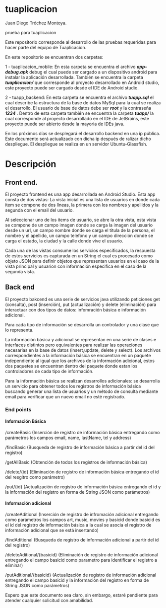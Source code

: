 # tuaplicacion

Juan Diego Tróchez Montoya.

prueba para tuaplicacion

Este repositorio corresponde al desarrollo de las pruebas requeridas para hacer parte del equipo de Tuaplicacion.

En este repositorio se encuentran dos carpetas:

1 - tuaplicacion_mobile: En esta carpeta se encuentra el archivo **_app-debug.apk_** debug el cual puede ser cargado a un dispositivo android para instalar la aplicación desarrollada. También se encuentra la carpeta **_tuaplicacion/_** que corresponde al proyecto desarrollado en Android studio, este proyecto puede ser cargado desde el IDE de Android studio.

2 - tuapp_backend: En esta carpeta se encuentra el archivo **_tuapp.sql_** el cual describe la estructura de la base de datos MySql para la cual se realiza el desarrollo. El usuario de base de datos debe ser **_root_** y la contraseña **_1234_** . Dentro de esta carpeta también se encuentra la carpeta **_tuapp/_** la cual corresponde al proyecto desarrollado en el IDE de JetBrains, este proyecto puede ser abierto desde la mayoria de IDEs java.

En los próximos días se desplegará el desarrollo backend en una ip pública. Este documento será actualizado con dicha ip después de ralizar dicho despliegue. El despliegue se realiza en un servidor Ubuntu-Glassfish.


# Descripción

## Front end.

El proyecto frontend es una app desarrollada en Android Studio. Esta app consta de dos vistas: La vista inicial es una lista de usuarios en donde cada item se compone de dos líneas, la primera con los nombres y apellidos y la segunda con el email del usuario.

Al seleccionar uno de los items de usuario, se abre la otra vista, esta vista se compone de un campo imagen donde se carga la imagen del usuario desde un url, un campo nombre donde se carga el titula de la persona, el nombre y el apellido, un campo telefóno y un campo dirección donde se carga el estado, la ciudad y la calle donde vive el usuario.

Cada una de las vistas consume los servicios especificados, la respuesta de estos servicios es capturada en un String el cual es procesado como objeto JSON para definir objetos que representan usuarios en el caso de la vista principal y usuarion con información especifica en el caso de la segunda vista.


## Back end

El proyecto bakcend es una serie de servicios java utilizando peticiones get (consulta), post (inserción), put (actualización) y delete (eliminación) para interactuar con dos tipos de datos: infomración básica e información adicional.

Para cada tipo de información se desarrolla un controlador y una clase que lo representa. 

La información básica y adicional se representan en una serie de clases e interfaces distintos pero equivalentes para realizar las operaciones necesarias en la base de datos (insert,update, delete y select). Los archivos correspondientes a la información básica se encuentran en un paquete independiente al igual que los archivos de la información adicional, estos dos paquetes se encuentran dentro del paquete donde estan los controladores de cada tipo de información.

Para la información básica se realizan desarrollos adicionales: se desarrolla un servicio para obtener todos los registros de información básica buscando generar una lista de usuarios y un método de consulta mediante email para verificar que un nuevo email no esté registrado.

### End points

#### Información Básica

/createBasic  (Inserción de registro de información básica entregando como parámetros los campos email, name, lastName, tel y address)

/findBasic  (Busqueda de registro de información básica a partir del id del registro)

/getAllBasic  (Obtención de todos los registros de información básica)

/delete/{id}  (Eliminación de registro de información básica entregando el id del resgitro como parámetro)

/put/{id}  (Actualización de registro de información básica entregando el id y la información del registro en forma de String JSON como parámetros)


#### Información adicional

/createAditional  (Inserción de registro de infromación adicional entregando como parámetros los campos art, music, movies y basicid donde basicid es el id del registro de información básica a la cual se asocia el registro de información adicional que se está insertando)

/findAditional  (Busqueda de registro de información adicional a partir del id del registro)

/deleteAditional/{basicid}  (Eliminación de registro de información adicional entregando el campo basicid como parametro para identificar el registro a eliminar)

/putAditional/{basicid}  (Actualización de registro de información adicional entregando el campo basicid y la información del registro en forma de String JSON como parámetros)


Espero que este documento sea claro, sin embargo, estaré pendiente para atender cualquier solicitud con amabilidad.

